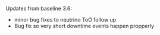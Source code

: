 
Updates from baseline 3.6:

* minor bug fixes to neutrino ToO follow up
* Bug fix so very short downtime events happen propperly

